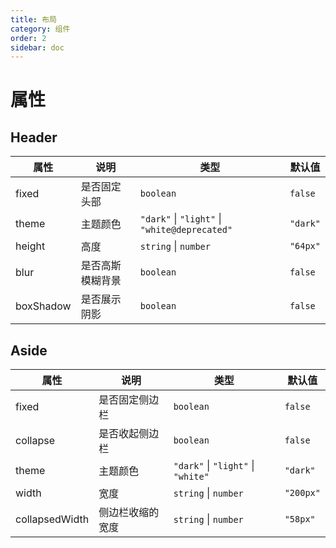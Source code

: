 ```yaml
---
title: 布局
category: 组件
order: 2
sidebar: doc
---
```


# 属性

## Header

| 属性 | 说明 | 类型 | 默认值 |
| --- | --- | --- | --- |
| fixed | 是否固定头部 | `boolean` | `false` |
| theme | 主题颜色 | `"dark"` &#124; `"light"` &#124; `"white@deprecated"` | `"dark"` |
| height | 高度 | `string` &#124; `number` | `"64px"` |
| blur | 是否高斯模糊背景 | `boolean` | `false` |
| boxShadow | 是否展示阴影 | `boolean` | `false` |

## Aside

| 属性 | 说明 | 类型 | 默认值 |
| --- | --- | --- | --- |
| fixed | 是否固定侧边栏 | `boolean` | `false` |
| collapse | 是否收起侧边栏 | `boolean` | `false` |
| theme | 主题颜色 | `"dark"` &#124; `"light"` &#124; `"white"` | `"dark"` |
| width | 宽度 | `string` &#124; `number` | `"200px"` |
| collapsedWidth | 侧边栏收缩的宽度 | `string` &#124; `number` | `"58px"` |
